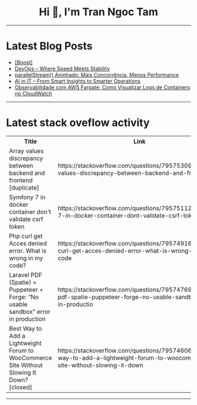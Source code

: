<h1 align="center">Hi 👋, I'm Tran Ngoc Tam</h1>

---

# Latest Blog Posts 
<!-- BLOG-POST-LIST:START -->
- [[Boost]](https://dev.to/uliyahoo/-19kb)
- [DevOps – Where Speed Meets Stability](https://dev.to/kevin_asutton_/devops-where-speed-meets-stability-348l)
- [parallelStream&lpar;&rpar; Aninhado: Mais Concorrência, Menos Performance](https://dev.to/hugaomarques/parallelstream-aninhado-mais-concorrencia-menos-performance-1en5)
- [AI in IT – From Smart Insights to Smarter Operations](https://dev.to/kevin_asutton_/ai-in-it-from-smart-insights-to-smarter-operations-4cf0)
- [Observabilidade com AWS Fargate: Como Visualizar Logs de Containers no CloudWatch](https://dev.to/andersoncode66/observabilidade-com-aws-fargate-como-visualizar-logs-de-containers-no-cloudwatch-n4p)
<!-- BLOG-POST-LIST:END -->

---

# Latest stack oveflow activity
<table>
  <tr><th>Title</th><th>Link</th></tr>
  <!-- STACKOVERFLOW:START --><tr><td>Array values discrepancy between backend and frontend [duplicate]</td><td>https://stackoverflow.com/questions/79575309/array-values-discrepancy-between-backend-and-frontend</td></tr><tr><td>Symfony 7 in docker container don&#39;t validate csrf token</td><td>https://stackoverflow.com/questions/79575112/symfony-7-in-docker-container-dont-validate-csrf-token</td></tr><tr><td>Php curl get Acces denied error. What is wrong in my code?</td><td>https://stackoverflow.com/questions/79574916/php-curl-get-acces-denied-error-what-is-wrong-in-my-code</td></tr><tr><td>Laravel PDF &lpar;Spatie&rpar; + Puppeteer + Forge: “No usable sandbox” error in production</td><td>https://stackoverflow.com/questions/79574769/laravel-pdf-spatie-puppeteer-forge-no-usable-sandbox-error-in-productio</td></tr><tr><td>Best Way to Add a Lightweight Forum to WooCommerce Site Without Slowing It Down? [closed]</td><td>https://stackoverflow.com/questions/79574606/best-way-to-add-a-lightweight-forum-to-woocommerce-site-without-slowing-it-down</td></tr><!-- STACKOVERFLOW:END -->
</table>

---


